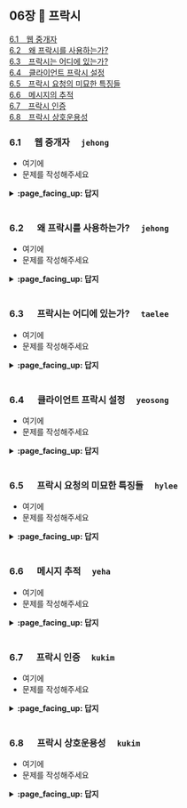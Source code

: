 ## 06장 :octopus: 프락시

[6.1　웹 중개자](#61---웹-중개자-jehong)<br>
[6.2　왜 프락시를 사용하는가?](#62---왜-프락시를-사용하는가-jehong)<br>
[6.3　프락시는 어디에 있는가?](#63---프락시는-어디에-있는가-taelee)<br>
[6.4　클라이언트 프락시 설정](#64---클라이언트-프락시-설정-yeosong)<br>
[6.5　프락시 요청의 미묘한 특징들](#65---프락시-요청의-미묘한-특징들-hylee)<br>
[6.6　메시지의 추적](#66---메시지-추적-yeha)<br>
[6.7　프락시 인증](#67---프락시-인증-kukim)<br>
[6.8　프락시 상호운용성](#68---프락시-상호운용성-kukim)<br>

### 6.1 　  웹 중개자　 `jehong`
- 여기에
- 문제를 작성해주세요
<details>
<summary> <b> :page_facing_up: 답지 </b>  </summary>
<div markdown="1">
  
- 여기에
- 해설을 작성해주세요

</div>
</details>
<br>

### 6.2 　  왜 프락시를 사용하는가?　 `jehong`
- 여기에
- 문제를 작성해주세요
<details>
<summary> <b> :page_facing_up: 답지 </b>  </summary>
<div markdown="1">
  
- 여기에
- 해설을 작성해주세요

</div>
</details>
<br>

### 6.3 　  프락시는 어디에 있는가?　 `taelee`
- 여기에
- 문제를 작성해주세요
<details>
<summary> <b> :page_facing_up: 답지 </b>  </summary>
<div markdown="1">
  
- 여기에
- 해설을 작성해주세요

</div>
</details>
<br>

### 6.4 　  클라이언트 프락시 설정　 `yeosong`
- 여기에
- 문제를 작성해주세요
<details>
<summary> <b> :page_facing_up: 답지 </b>  </summary>
<div markdown="1">
  
- 여기에
- 해설을 작성해주세요

</div>
</details>
<br>

### 6.5 　  프락시 요청의 미묘한 특징들　 `hylee`
- 여기에
- 문제를 작성해주세요
<details>
<summary> <b> :page_facing_up: 답지 </b>  </summary>
<div markdown="1">
  
- 여기에
- 해설을 작성해주세요

</div>
</details>
<br>

### 6.6 　  메시지 추적　 `yeha`
- 여기에
- 문제를 작성해주세요
<details>
<summary> <b> :page_facing_up: 답지 </b>  </summary>
<div markdown="1">
  
- 여기에
- 해설을 작성해주세요

</div>
</details>
<br>

### 6.7 　  프락시 인증　 `kukim`
- 여기에
- 문제를 작성해주세요
<details>
<summary> <b> :page_facing_up: 답지 </b>  </summary>
<div markdown="1">
  
- 여기에
- 해설을 작성해주세요

</div>
</details>
<br>

### 6.8 　  프락시 상호운용성　 `kukim`
- 여기에
- 문제를 작성해주세요
<details>
<summary> <b> :page_facing_up: 답지 </b>  </summary>
<div markdown="1">
  
- 여기에
- 해설을 작성해주세요

</div>
</details>
<br>
